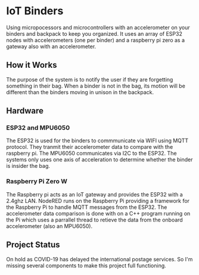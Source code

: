 # IoT Binders
Using micropocessors and microcontrollers with an accelerometer on your binders and backpack to keep you organized.
It uses an array of ESP32 nodes with accelerometers (one per binder) and a raspberry pi zero as a gateway also with an accelerometer.

## How it Works
The purpose of the system is to notify the user if they are forgetting something in their bag. When a binder is not in the bag, its motion will be different than the binders moving in unison in the backpack.

## Hardware
### ESP32 and MPU6050
The ESP32 is used for the binders to commmunicate via WIFI using MQTT protocol. They tranmit their accelerometer data to compare with the raspberry pi.
The MPU6050 communicates via I2C to the ESP32. The systems only uses one axis of acceleration to determine whether the binder is insider the bag.

### Raspberry Pi Zero W
The Raspberry pi acts as an IoT gateway and provides the ESP32 with a 2.4ghz LAN. NodeRED runs on the Raspberry Pi providing a framework for the Raspberry Pi to handle MQTT messages from the ESP32. The accelerometer data comparison is done with on a C++ program running on the Pi which uses a parrallel thread to retieve the data from the onboard accelerometer (also an MPU6050). 

## Project Status
On hold as COVID-19 has delayed the international postage services. So I'm missing several components to make this project full functioning.
